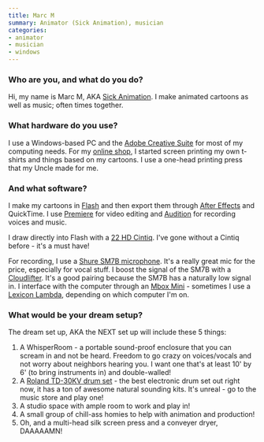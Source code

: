 ```yaml
---
title: Marc M
summary: Animator (Sick Animation), musician
categories:
- animator
- musician
- windows
---
```


### Who are you, and what do you do?

Hi, my name is Marc M, AKA [Sick Animation](http://sickanimation.com/ "Marc's animations."). I make animated cartoons as well as music; often times together.

### What hardware do you use?

I use a Windows-based PC and the [Adobe Creative Suite][creative-suite] for most of my computing needs. For my [online shop](http://www.sickanimationshop.com/ "Marc's online store."), I started screen printing my own t-shirts and things based on my cartoons. I use a one-head printing press that my Uncle made for me.

### And what software?

I make my cartoons in [Flash][] and then export them through [After Effects][after-effects] and QuickTime. I use [Premiere][] for video editing and [Audition][] for recording voices and music.

I draw directly into Flash with a [22 HD Cintiq][cintiq]. I've gone without a Cintiq before - it's a must have!

For recording, I use a [Shure SM7B microphone][sm7b]. It's a really great mic for the price, especially for vocal stuff. I boost the signal of the SM7B with a [Cloudlifter][cloudlifter-cl-1]. It's a good pairing because the SM7B has a naturally low signal in. I interface with the computer through an [Mbox Mini][mbox-2-mini] - sometimes I use a [Lexicon Lambda][lambda], depending on which computer I'm on.

### What would be your dream setup?

The dream set up, AKA the NEXT set up will include these 5 things:

1. A WhisperRoom - a portable sound-proof enclosure that you can scream in and not be heard. Freedom to go crazy on voices/vocals and not worry about neighbors hearing you. I want one that's at least 10' by 6' (to bring instruments in) and double-walled!
2. A [Roland TD-30KV drum set][td-30kv-s] - the best electronic drum set out right now, it has a ton of awesome natural sounding kits. It's unreal - go to the music store and play one!
3. A studio space with ample room to work and play in!
4. A small group of chill-ass homies to help with animation and production!
5. Oh, and a multi-head silk screen press and a conveyer dryer, DAAAAAMN!

[after-effects]: https://www.adobe.com/products/aftereffects.html "Motion graphics and video editing software."
[audition]: https://creative.adobe.com/products/audition "An audio editing software suite."
[cintiq]: https://www.wacom.com/en/us/cintiq "A computer screen you can draw on."
[cloudlifter-cl-1]: https://www.amazon.com/Cloud-Microphones-CL-1-Cloudlifter/dp/B004MQSV04 "A microphone booster."
[creative-suite]: https://www.adobe.com/creativecloud.html "A collection of design tools."
[flash]: https://en.wikipedia.org/wiki/Adobe_Flash "A software and animation editor."
[lambda]: http://www.lexiconpro.com/en-US/products/lambda "A desktop studio mixer."
[mbox-2-mini]: https://www.amazon.com/Digidesign-Portable-USB-Powered-Tools-Workstation/dp/B000KW4TZK/ "A USB-powered audio/MIDI production system."
[premiere]: https://www.adobe.com/products/premiere.html "A video editing suite."
[sm7b]: http://www.shure.com/americas/products/microphones/sm/sm7b-vocal-microphone "A dynamic microphone."
[td-30kv-s]: https://www.amazon.com/Roland-TD-30KV-S-V-Pro-Series-Electric/dp/B0079DIF58 "A drum kit."
